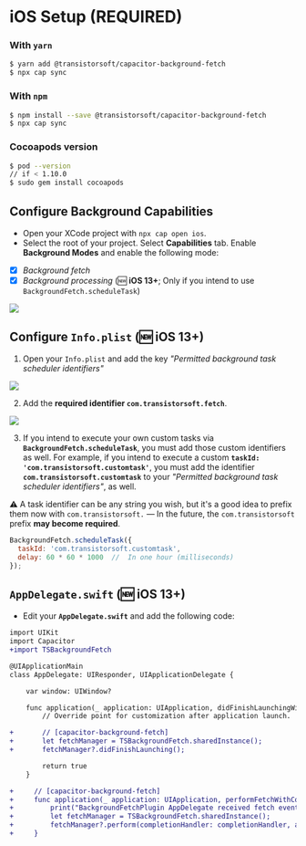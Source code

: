 # iOS Setup (REQUIRED)

### With `yarn`

```bash
$ yarn add @transistorsoft/capacitor-background-fetch
$ npx cap sync
```

### With `npm`
```bash
$ npm install --save @transistorsoft/capacitor-background-fetch
$ npx cap sync
```

### Cocoapods version

```bash
$ pod --version
// if < 1.10.0
$ sudo gem install cocoapods
```

## Configure Background Capabilities

- Open your XCode project with `npx cap open ios`.
- Select the root of your project.  Select **Capabilities** tab.  Enable **Background Modes** and enable the following mode:

- [x] *Background fetch*
- [x] *Background processing* (:new: __iOS 13+__; Only if you intend to use `BackgroundFetch.scheduleTask`)

![](https://dl.dropboxusercontent.com/s/9vik5kxoklk63ob/ios-setup-background-modes.png?dl=1)


## Configure `Info.plist` (:new: __iOS 13+__)
1.  Open your `Info.plist` and add the key *"Permitted background task scheduler identifiers"*

![](https://dl.dropboxusercontent.com/s/t5xfgah2gghqtws/ios-setup-permitted-identifiers.png?dl=1)

2.  Add the **required identifier `com.transistorsoft.fetch`**.

![](https://dl.dropboxusercontent.com/s/kwdio2rr256d852/ios-setup-permitted-identifiers-add.png?dl=1)

3.  If you intend to execute your own custom tasks via **`BackgroundFetch.scheduleTask`**, you must add those custom identifiers as well.  For example, if you intend to execute a custom **`taskId: 'com.transistorsoft.customtask'`**, you must add the identifier **`com.transistorsoft.customtask`** to your *"Permitted background task scheduler identifiers"*, as well.

:warning: A task identifier can be any string you wish, but it's a good idea to prefix them now with `com.transistorsoft.` &mdash;  In the future, the `com.transistorsoft` prefix **may become required**.

```javascript
BackgroundFetch.scheduleTask({
  taskId: 'com.transistorsoft.customtask',
  delay: 60 * 60 * 1000  //  In one hour (milliseconds)
});
```

## `AppDelegate.swift` (:new: __iOS 13+__)

- Edit your __`AppDelegate.swift`__ and add the following code:

```diff
import UIKit
import Capacitor
+import TSBackgroundFetch

@UIApplicationMain
class AppDelegate: UIResponder, UIApplicationDelegate {

    var window: UIWindow?

    func application(_ application: UIApplication, didFinishLaunchingWithOptions launchOptions: [UIApplication.LaunchOptionsKey: Any]?) -> Bool {
        // Override point for customization after application launch.

+       // [capacitor-background-fetch]
+       let fetchManager = TSBackgroundFetch.sharedInstance();
+       fetchManager?.didFinishLaunching();

        return true
    }

+     // [capacitor-background-fetch]
+     func application(_ application: UIApplication, performFetchWithCompletionHandler completionHandler: @escaping (UIBackgroundFetchResult) -> Void) {
+         print("BackgroundFetchPlugin AppDelegate received fetch event");
+         let fetchManager = TSBackgroundFetch.sharedInstance();
+         fetchManager?.perform(completionHandler: completionHandler, applicationState: application.applicationState);
+     }
```
